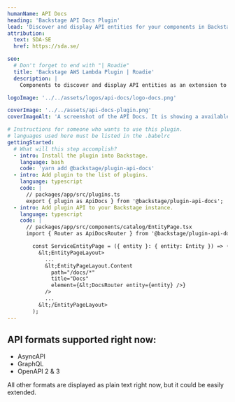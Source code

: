 ```yaml
---
humanName: API Docs
heading: 'Backstage API Docs Plugin'
lead: 'Discover and display API entities for your components in Backstage'
attribution:
  text: SDA-SE
  href: https://sda.se/

seo:
  # Don't forget to end with "| Roadie"
  title: 'Backstage AWS Lambda Plugin | Roadie'
  description: |
    Components to discover and display API entities as an extension to the catalog plugin.

logoImage: '../../assets/logos/api-docs/logo-docs.png'

coverImage: '../../assets/api-docs-plugin.png'
coverImageAlt: 'A screenshot of the API Docs. It is showing a available endpoints for a sample component.'

# Instructions for someone who wants to use this plugin.
# languages used here must be listed in the .babelrc
gettingStarted:
  # What will this step accomplish?
  - intro: Install the plugin into Backstage.
    language: bash
    code: 'yarn add @backstage/plugin-api-docs'
  - intro: Add plugin to the list of plugins.
    language: typescript
    code: |
      // packages/app/src/plugins.ts
      export { plugin as ApiDocs } from '@backstage/plugin-api-docs';
  - intro: Add plugin API to your Backstage instance.
    language: typescript
    code: |
      // packages/app/src/components/catalog/EntityPage.tsx
      import { Router as ApiDocsRouter } from '@backstage/plugin-api-docs';

        const ServiceEntityPage = ({ entity }: { entity: Entity }) => (
          &lt;EntityPageLayout>
            ...
            &lt;EntityPageLayout.Content
              path="/docs/*"
              title="Docs"
              element={&lt;DocsRouter entity={entity} />}
            />
            ...
          &lt;/EntityPageLayout>
        );
---
```


## API formats supported right now:

- AsyncAPI
- GraphQL
- OpenAPI 2 & 3

All other formats are displayed as plain text right now, but it could be easily extended.
